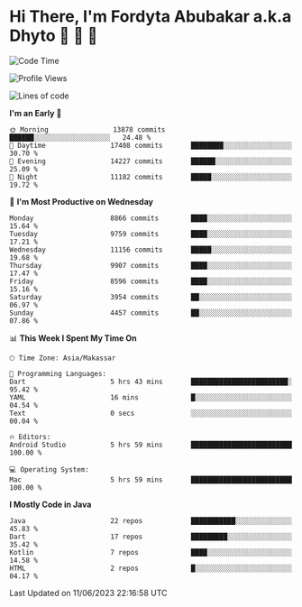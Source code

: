 # Hi There, I'm Fordyta Abubakar a.k.a Dhyto 👋 👋 👋 

<!--
**DhytoDev/dhytodev** is a ✨ _special_ ✨ repository because its `README.md` (this file) appears on your GitHub profile.

Here are some ideas to get you started:

- 🔭 I’m currently working on ...
- 🌱 I’m currently learning ...
- 👯 I’m looking to collaborate on ...
- 🤔 I’m looking for help with ...
- 💬 Ask me about ...
- 📫 How to reach me: ...
- 😄 Pronouns: ...
- ⚡ Fun fact: ...
-->

<!--START_SECTION:waka-->
![Code Time](http://img.shields.io/badge/Code%20Time-1%2C932%20hrs%2038%20mins-blue)

![Profile Views](http://img.shields.io/badge/Profile%20Views-1-blue)

![Lines of code](https://img.shields.io/badge/From%20Hello%20World%20I%27ve%20Written-7.1%20million%20lines%20of%20code-blue)

**I'm an Early 🐤** 

```text
🌞 Morning                13878 commits       ██████░░░░░░░░░░░░░░░░░░░   24.48 % 
🌆 Daytime                17408 commits       ████████░░░░░░░░░░░░░░░░░   30.70 % 
🌃 Evening                14227 commits       ██████░░░░░░░░░░░░░░░░░░░   25.09 % 
🌙 Night                  11182 commits       █████░░░░░░░░░░░░░░░░░░░░   19.72 % 
```
📅 **I'm Most Productive on Wednesday** 

```text
Monday                   8866 commits        ████░░░░░░░░░░░░░░░░░░░░░   15.64 % 
Tuesday                  9759 commits        ████░░░░░░░░░░░░░░░░░░░░░   17.21 % 
Wednesday                11156 commits       █████░░░░░░░░░░░░░░░░░░░░   19.68 % 
Thursday                 9907 commits        ████░░░░░░░░░░░░░░░░░░░░░   17.47 % 
Friday                   8596 commits        ████░░░░░░░░░░░░░░░░░░░░░   15.16 % 
Saturday                 3954 commits        ██░░░░░░░░░░░░░░░░░░░░░░░   06.97 % 
Sunday                   4457 commits        ██░░░░░░░░░░░░░░░░░░░░░░░   07.86 % 
```


📊 **This Week I Spent My Time On** 

```text
🕑︎ Time Zone: Asia/Makassar

💬 Programming Languages: 
Dart                     5 hrs 43 mins       ████████████████████████░   95.42 % 
YAML                     16 mins             █░░░░░░░░░░░░░░░░░░░░░░░░   04.54 % 
Text                     0 secs              ░░░░░░░░░░░░░░░░░░░░░░░░░   00.04 % 

🔥 Editors: 
Android Studio           5 hrs 59 mins       █████████████████████████   100.00 % 

💻 Operating System: 
Mac                      5 hrs 59 mins       █████████████████████████   100.00 % 
```

**I Mostly Code in Java** 

```text
Java                     22 repos            ███████████░░░░░░░░░░░░░░   45.83 % 
Dart                     17 repos            █████████░░░░░░░░░░░░░░░░   35.42 % 
Kotlin                   7 repos             ████░░░░░░░░░░░░░░░░░░░░░   14.58 % 
HTML                     2 repos             █░░░░░░░░░░░░░░░░░░░░░░░░   04.17 % 
```




 Last Updated on 11/06/2023 22:16:58 UTC
<!--END_SECTION:waka-->

